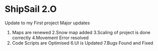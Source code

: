 # ShipSail 2.O
Update to my First project
Major updates
1. Maps are renewed 
2.Snow map added
3.Scaling of project is done correctly
4.Movement Error resolved
5. Code Scripts are Optimised
6.UI is Updated
7.Bugs  Found and Fixed

